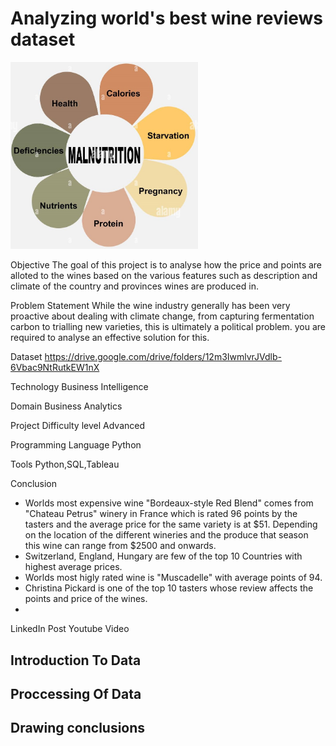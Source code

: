 # Analyzing world's best wine reviews dataset
<img src="malnutrition.jpg" alt="drawing" width="300"/>

Objective 
    The goal of this project is to analyse how the price and points are alloted to the wines based on the various features such as description and climate of the country and provinces wines are produced in.

Problem Statement
    While the wine industry generally has been very proactive about dealing with climate change, from capturing fermentation carbon to trialling new varieties, this is ultimately a political problem. you are required to analyse an effective solution for this.

Dataset
https://drive.google.com/drive/folders/12m3IwmlvrJVdlb-6Vbac9NtRutkEW1nX


Technology
Business Intelligence
 
Domain
Business Analytics

Project Difficulty level
Advanced

Programming Language
Python

Tools
Python,SQL,Tableau

Conclusion
- Worlds most expensive wine "Bordeaux-style Red Blend" comes from "Chateau Petrus" winery in France which is rated 96 points by the tasters and the average price for the same variety is at $51. Depending on the location of the different wineries and the produce that season this wine can range from $2500 and onwards.
- Switzerland, England, Hungary are few of the top 10 Countries with highest average prices.
- Worlds most higly rated wine is "Muscadelle" with average points of 94.
- Christina Pickard is one of the top 10 tasters whose review affects the points and price of the wines.
- 

LinkedIn Post 
Youtube Video



## Introduction To Data

## Proccessing Of Data

## Drawing conclusions

